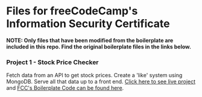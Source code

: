 # Files for freeCodeCamp's Information Security Certificate
**NOTE: Only files that have been modified from the boilerplate are included in this repo. Find the original boilerplate files in the links below.**

### Project 1 - Stock Price Checker
Fetch data from an API to get stock prices. Create a 'like' system using MongoDB. Serve all that data up to a front end.
[Click here to see live project](https://fcc-stock-price-checker-infosec-project-1.andyb123.repl.co/) and [FCC's Boilerplate Code can be found here](https://github.com/freeCodeCamp/boilerplate-project-stockchecker/).

